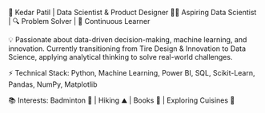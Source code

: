 🚀 Kedar Patil | Data Scientist & Product Designer
👨‍💻 Aspiring Data Scientist | 🔍 Problem Solver | 🎯 Continuous Learner

💡 Passionate about data-driven decision-making, machine learning, and innovation. Currently transitioning from Tire Design & Innovation to Data Science, applying analytical thinking to solve real-world challenges.

⚡ Technical Stack: Python, Machine Learning, Power BI, SQL, Scikit-Learn, Pandas, NumPy, Matplotlib

📚 Interests: Badminton 🏸 | Hiking ⛰ | Books 📖 | Exploring Cuisines 🍜

<!---
Kedarpatil93/Kedarpatil93 is a ✨ special ✨ repository because its `README.md` (this file) appears on your GitHub profile.
You can click the Preview link to take a look at your changes.
--->
